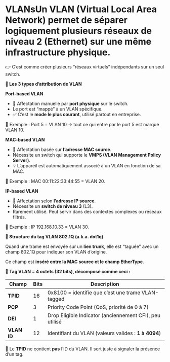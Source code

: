 # VLANsUn **VLAN (Virtual Local Area Network)** permet de **séparer logiquement plusieurs réseaux de niveau 2 (Ethernet)** sur une même infrastructure physique.

👉 C’est comme créer plusieurs “réseaux virtuels” indépendants sur un seul switch.



**🧩 Les 3 types d’attribution de VLAN**

**Port-based VLAN**

- 🎯 Affectation manuelle par **port physique** sur le switch.
- Le port est “mappé” à un VLAN spécifique.
- ✅ C’est le **mode le plus courant**, utilisé partout en entreprise.

🔧 Exemple : Port 5 = VLAN 10 → tout ce qui entre par le port 5 est marqué VLAN 10.



**MAC-based VLAN**

- 🎯 Affectation basée sur **l’adresse MAC source**.
- Nécessite un switch qui supporte le **VMPS (VLAN Management Policy Server)**.
- 💡 L’appareil est automatiquement associé à un VLAN en fonction de sa MAC.

🔧 Exemple : MAC 00:11:22:33:44:55 = VLAN 20.



**IP-based VLAN**

- 🎯 Affectation selon **l’adresse IP source**.
- Nécessite un **switch de niveau 3** (L3).
- Rarement utilisé. Peut servir dans des contextes complexes ou réseaux filtrés.

🔧 Exemple : IP 192.168.10.33 = VLAN 30.



**🧱 Structure du tag VLAN 802.1Q (a.k.a. dot1q)**

Quand une trame est envoyée sur un **lien trunk**, elle est “taguée” avec un champ 802.1Q pour indiquer son VLAN d’origine.

Ce champ est **inséré entre la MAC source et le champ EtherType**.



**📐 Tag VLAN = 4 octets (32 bits), décomposé comme ceci :**

| **Champ** | **Bits** | **Description** |
|----|----|----|
| **TPID** | 16 | 0x8100 = identifie que c’est une trame VLAN-tagged |
| **PCP** | 3 | Priority Code Point (QoS, priorité de 0 à 7) |
| **DEI** | 1 | Drop Eligible Indicator (anciennement CFI), peu utilisé |
| **VLAN ID** | 12 | Identifiant du VLAN (valeurs valides : **1 à 4094**) |

🧠 Le **TPID** ne contient **pas** l’ID du VLAN. Il sert juste à signaler la présence d’un tag.
